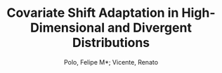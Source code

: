 ---
paperId: 42
author: Polo, Felipe M*; Vicente, Renato
publicationauthor: Polo, F. M. et al.
title: Covariate Shift Adaptation in High-Dimensional and Divergent Distributions
pitch: https://slideslive.com/38942714/covariate-shift-adaptation-in-highdimensional-and-divergent-distributions?ref=folder-65639
pdf: polo_short_42.pdf
poster: polo_short_42.png
alt: --
type: Poster
topic: Machine Learning
link: https://research.latinxinai.org/papers/neurips/2020/pdf/polo_short_42.pdf
conference: neurips
year: 2020
tags: neurips-2020
location: Virtual
---